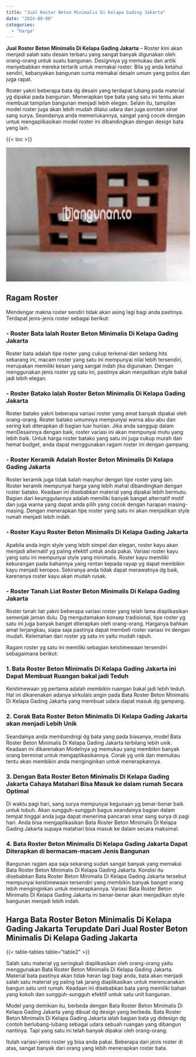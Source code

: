 ```yaml
---
title: "Jual Roster Beton Minimalis Di Kelapa Gading Jakarta"
date: "2024-09-08"
categories: 
  - "harga"
---
```


**Jual Roster Beton Minimalis Di Kelapa Gading Jakarta** – Roster kini akan menjadi salah satu desain terbaru yang sangat banyak digunakan oleh orang-orang untuk suatu bangunan. Designnya yg memukau dan antik menyebabkan mereka tertarik untuk memakai roster. Bila yg anda ketahui sendiri, kebanyakan bangunan cuma memakai desain umum yang polos dan juga rapat.

Roster yakni beberapa bata dg desain yang terdapat lubang pada material yg dipakai pada bangunan. Menerapkan tipe bata yang satu ini tentu akan membuat tampilan bangunan menjadi lebih elegan. Selain itu, tampilan model roster juga akan lebih mudah dilalui udara dan juga sorotan sinar sang surya. Seandainya anda memerlukannya, sangat yang cocok dengan untuk mengaplikasikan model roster ini dibandingkan dengan design bata yang lain.

{{< toc >}}

![Jual Roster Beton Minimalis Di Kelapa Gading Jakarta](/images/bata-roster-minimalis-09.png)

## Ragam Roster

Mendengar makna roster sendiri tidak akan asing lagi bagi anda pastinya. Terdapat jenis-jenis roster sebagai berikut:

### \- Roster Bata Ialah Roster Beton Minimalis Di Kelapa Gading Jakarta

Roster bata adalah tipe roster yang cukup terkenal dan sedang hits sekarang ini, macam roster yang satu ini mempunyai nilai lebih tersendiri, merupakan memiliki kesan yang sangat indah jika digunakan. Dengan menggunakan jenis roster yg satu ini, pastinya akan menjadikan style bakal jadi lebih elegan.

### \- Roster Batako Ialah Roster Beton Minimalis Di Kelapa Gading Jakarta

Roster batako yakni beberapa variasi roster yang amat banyak dipakai oleh orang-orang. Roster batako umumnya mempunyai warna abu-abu dan sering kali diterapkan di bagian luar hunian. Jika anda sanggup dalam menDesainnya dengan baik, roster variasi ini akan mempunyai mutu yang lebih baik. Untuk harga roster batako yang satu ini juga cukup murah dan hemat budget, anda dapat menggunakan ragam roster ini dengan gampang.

### \- Roster Keramik Adalah Roster Beton Minimalis Di Kelapa Gading Jakarta

Roster keramik juga tidak kalah masyhur dengan tipe roster yang lain. Roster keramik mempunyai harga yang lebih mahal dibandingkan dengan roster batako. Keadaan ini disebabkan material yang dipakai lebih bermutu. Bagian dari keunggulannya adalah memiliki banyak banget alternatif motif dan juga warna yang dapat anda pilih yang cocok dengan harapan masing-masing. Dengan menerapkan tipe roster yang satu ini akan menjadikan style rumah menjadi lebih indah.

### \- Roster Kayu Roster Beton Minimalis Di Kelapa Gading Jakarta

Apabila anda ingin style yang lebih simpel dan elegan, roster kayu akan menjadi alternatif yg paling efektif untuk anda pakai. Variasi roster kayu yang satu ini mempunyai style yang minimalis. Roster kayu memiliki kekurangan pada bahannya yang rentan kepada rayap yg dapat membikin kayu menjadi keropos. Sekiranya anda tidak dapat merawatnya dg baik, karenanya roster kayu akan mudah rusak.

### \- Roster Tanah Liat Roster Beton Minimalis Di Kelapa Gading Jakarta

Roster tanah liat yakni beberapa variasi roster yang telah lama diaplikasikan semenjak jaman dulu. Dg mengutamakan konsep tradisional, tipe roster yg satu ini juga banyak banget diterapkan oleh orang-orang. Harganya bahkan amat terjangkau, siapa saja pastinya dapat membeli roster variasi ini dengan mudah. Kelemahan dari roster yg satu ini yaitu mudah rapuh.

Ragam roster yg satu ini memiliki sebagian keistimewaan tersendiri sebagaimana berikut:

### 1\. Bata Roster Beton Minimalis Di Kelapa Gading Jakarta ini Dapat Membuat Ruangan bakal jadi Teduh

Keistimewaan yg pertama adalah membikin ruangan bakal jadi lebih teduh. Hal ini dikarenakan adanya sirkulais angin pada Bata Roster Beton Minimalis Di Kelapa Gading Jakarta yang membuat udara dapat masuk dg gampang.

### 2\. Corak Bata Roster Beton Minimalis Di Kelapa Gading Jakarta akan menjadi Lebih Unik

Seandainya anda membandingi dg bata yang pada biasanya, model Bata Roster Beton Minimalis Di Kelapa Gading Jakarta terbilang lebih unik. Keadaan ini dikarenakan Modelnya yg memukau yang membikin banyak orang berminat untuk mengaplikasikannya. Corak yg unik dan memukau tentu akan membikin anda menginginkan untuk menerapkannya.

### 3\. Dengan Bata Roster Beton Minimalis Di Kelapa Gading Jakarta Cahaya Matahari Bisa Masuk ke dalam rumah Secara Optimal

Di waktu pagi hari, sang surya mempunyai kegunaan yg benar-benar baik untuk tubuh. Akan sungguh-sungguh bagus seandainya bagian dalam tempat tinggal anda juga dapat menerima pancaran sinar sang surya di pagi hari. Anda bisa mengaplikasikan Bata Roster Beton Minimalis Di Kelapa Gading Jakarta supaya matahari bisa masuk ke dalam secara maksimal.

### 4\. Bata Roster Beton Minimalis Di Kelapa Gading Jakarta Dapat Diterapkan di bermacam-macam Jenis Bangunan

Bangunan ragam apa saja sekarang sudah sangat banyak yang memakai Bata Roster Beton Minimalis Di Kelapa Gading Jakarta. Kondisi itu disebabkan Bata Roster Beton Minimalis Di Kelapa Gading Jakarta tersebut mempunyai keistimewaan tersendiri yang membikin banyak banget orang lebih menginginkan untuk menerapkannya. Variasi Bata Roster Beton Minimalis Di Kelapa Gading Jakarta ini benar-benar akan menjadikan style bangunan menjadi lebih indah.

## Harga Bata Roster Beton Minimalis Di Kelapa Gading Jakarta Terupdate Dari Jual Roster Beton Minimalis Di Kelapa Gading Jakarta

{{< table-tables table="table2" >}}

Salah satu material yg seringkali diaplikasikan oleh orang-orang yaitu menggunakan Bata Roster Beton Minimalis Di Kelapa Gading Jakarta. Material bata pastinya akan tidak heran lagi bagi anda, bata akan menjadi salah satu material yg paling tak jarang diaplikasikan untuk merencanakan bangun satu unit rumah. Keadaan ini disebabkan bata yang memiliki bahan yang kokoh dan sungguh-sungguh efektif untuk satu unit bangunan.

Model yang demikian itu, berbeda dengan Bata Roster Beton Minimalis Di Kelapa Gading Jakarta yang dibuat dg design yang berbeda. Bata Roster Beton Minimalis Di Kelapa Gading Jakarta ialah bagian bata yg didesign dg contoh berlubang-lubang sebagai udara sebuah ruangan yang dibangun nantinya. Tapi yang satu ini telah banyak dipakai oleh orang-orang.

Itulah variasi-jenis roster yg bisa anda pakai. Beberapa dari jenis roster di atas, sangat banyak dari orang yang lebih menerapkan roster bata.
